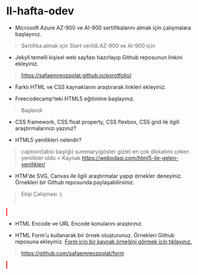 # II-hafta-odev

- Microsoft Azure AZ-900 ve AI-900 sertifikalarını almak için çalışmalara başlayınız.
>Sertifika almak için Start verildi.AZ-900 ve AI-900 için

>
- Jekyll temelli kişisel web sayfası hazırlayıp Github reposunun linkini ekleyiniz.
> https://safaemreozpolat.github.io/porotfolio/ 

>
- Farklı HTML ve CSS kaynaklarını araştırarak linkleri ekleyiniz.
>

>
- Freecodecamp'teki HTML5 eğitimine başlayınız.
> Başlandı 

>
- CSS framework, CSS float property, CSS flexbox, CSS grid ile ilgili araştırmalarınızı yazınız?
>
>
- HTML5 yenilikleri nelerdir?
>caption(tablo başlığı) summary(göster gizle) en çok dikkatimi çeken yenilikler oldu > Kaynak https://webodasi.com/html5-ile-gelen-yenilikler/
>
- HTM'de SVG, Canvas ile ilgili araştırmalar yapıp örnekler deneyiniz. Örnekleri bir Github reposunda paylaşabilirsiniz.
>Ekip Çalışması :) <br></br>
<canvas id="safa" width="100" height="50" style ="border: 2px solid red">
<script>
var c = document.getElementById("safa");
var ctx = c.getContext("2d");
ctx.font = "16px Arial";
ctx.fillText("hello world",15,25);
</script> 


>
- HTML Encode ve URL Encode konularını araştırınız.
>
>
- HTML Form'u kullanarak bir örnek oluşturunuz. Örnekleri Github reposuna ekleyiniz. [Form için bir kaynak örneğini görmek için tıklayınız.](https://developer.mozilla.org/en-US/docs/Learn/Forms/Your_first_form)
>https://github.com/safaemreozpolat/form

